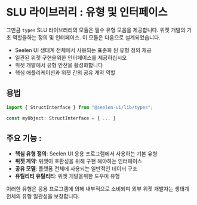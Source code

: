 # **SLU 라이브러리 : 유형 및 인터페이스**

그만큼 `types` SLU 라이브러리의 모듈은 필수 유형 모음을 제공합니다. 
위젯 개발의 기초 역할을하는 정의 및 인터페이스. 
이 모듈은 다음으로 설계되었습니다.

* Seelen UI 생태계 전체에서 사용되는 표준화 된 유형 정의 제공
* 일관된 위젯 구현을위한 인터페이스를 제공하십시오
* 위젯 개발에서 유형 안전을 활성화합니다
* 핵심 애플리케이션과 위젯 간의 공유 계약 역할

## **용법**

```ts
import { StructInterface } from "@seelen-ui/lib/types";

const myObject: StructInterface = { ... }
```

## **주요 기능 :**

* **핵심 유형 정의**: Seelen UI 응용 프로그램에서 사용하는 기본 유형
* **위젯 계약**: 위젯이 호환성을 위해 구현 해야하는 인터페이스
* **공유 모델**: 플랫폼 전체에 사용되는 일반적인 데이터 구조
* **유틸리티 유틸리티**: 위젯 개발을위한 도우미 유형

이러한 유형은 응용 프로그램에 의해 내부적으로 소비되며 
외부 위젯 개발자는 생태계 전체의 유형 일관성을 보장합니다.
